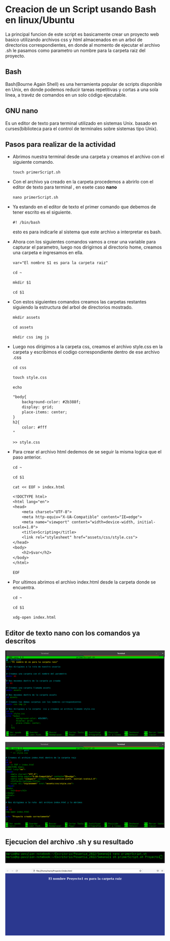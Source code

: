 # **Creacion de un Script usando Bash en linux/Ubuntu**

La principal funcion de este script es basicamente crear un proyecto web basico utilizando archivos css y html almacenados en un arbol de directorios correspondientes, en donde al momento de ejecutar el archivo .sh le pasamos como parametro un nombre para la carpeta raiz del proyecto.

## Bash

Bash(Bourne Again Shell) es una herramienta popular de scripts disponible en Unix, en donde podemos reducir tareas repetitivas y cortas a una sola línea, a travéz de comandos en un solo código ejecutable.

## GNU nano

Es un editor de texto para terminal utilizado en sistemas Unix. basado en curses(biblioteca para el control de terminales sobre sistemas tipo Unix).

## Pasos para realizar de la actividad

- Abrimos nuestra terminal desde una carpeta y creamos el archivo con el siguiente comando.

    `touch primerScript.sh`

- Con el archivo ya creado en la carpeta procedemos a abrirlo con el editor de texto para terminal , en esete caso **nano**

    `nano primerScript.sh`

- Ya estando en el editor de texto el primer comando que debemos de tener escrito es el siguiente.

    `#! /bin/bash`

    esto es para indicarle al sistema que este archivo a interpretar es bash.

- Ahora con los siguientes comandos vamos a crear una variable para capturar el parametro, luego nos dirigirnos al directorio home, creamos una carpeta e ingresamos en ella. 

    `var="El nombre $1 es para la carpeta raiz"`

    `cd ~` 

    `mkdir $1`
    
    `cd $1`

- Con estos siguientes comandos creamos las carpetas restantes siguiendo la estructura del arbol de directorios mostrado.

    `mkdir assets` 

    `cd assets`
    
    `mkdir css img js`

- Luego nos dirigimos a la carpeta css, creamos el archivo style.css en la carpeta y escribimos el codigo correspondiente dentro de ese archivo .css

    
    `cd css` 

    `touch style.css`

    `echo`
    
    ~~~ 
    "body{
        background-color: #2b388f;
        display: grid;
        place-items: center;
    }
    h2{
        color: #fff
    " 
    ~~~
    `>> style.css `

- Para crear el archivo html dedemos de se seguir la misma logica que el paso anterior.

    `cd ~`

    `cd $1`

    `cat << EOF > index.html`
    ~~~
    <!DOCTYPE html>
    <html lang="en">
    <head>
        <meta charset="UTF-8">
        <meta http-equiv="X-UA-Compatible" content="IE=edge">
        <meta name="viewport" content="width=device-width, initial-scale=1.0">
        <title>Scripting</title>
        <link rel="stylesheet" href="assets/css/style.css">
    </head>
    <body>
        <h2>$var</h2>
    </body>
    </html>
    ~~~

    `EOF`
- Por ultimos abrimos el archivo index.html desde la carpeta donde se encuentra.

    `cd ~`
    
    `cd $1`
    
    `xdg-open index.html`

## Editor de texto nano con los comandos ya descritos

![img](../assets/nano_parte1.png)

![img](../assets/nano_parte2.png)

## Ejecucion del archivo .sh y su resultado

![img](../assets/ejecucion_bash.png)

![img](../assets/resultado_script.png)


